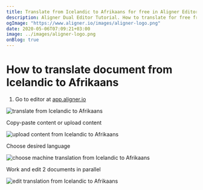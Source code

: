 ```yaml
---
title: Translate from Icelandic to Afrikaans for free in Aligner Editor
description: Aligner Dual Editor Tutorial. How to translate for free from Icelandic to Afrikaans. Aligner is multilingual document management platform. 
ogImage: "https://www.aligner.io/images/aligner-logo.png"
date: 2020-05-06T07:09:21+03:00
image: ../images/aligner-logo.png
onBlog: true
---
```


# How to translate document from Icelandic to Afrikaans

1. Go to editor at [app.aligner.io](https://app.aligner.io "Aligner App web page")

![translate from Icelandic to Afrikaans](../aligner-blank-editor.png "translate from Icelandic to Afrikaans")

Copy-paste content or upload content

![upload content from Icelandic to Afrikaans](../aligner-uploaded-document.png "upload content from Icelandic to Afrikaans")

Choose desired language

![choose machine translation from Icelandic to Afrikaans](../aligner-language-dropdown.png "choose machine translation from Icelandic to Afrikaans")

Work and edit 2 documents in parallel

![edit translation from Icelandic to Afrikaans](../aligner-double-sitded-editor.png "edit translation from Icelandic to Afrikaans")

